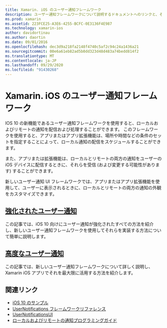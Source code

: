 ```yaml
---
title: Xamarin. iOS のユーザー通知フレームワーク
description: ユーザー通知フレームワークについて説明するドキュメントへのリンクと、それを使用して Xamarin. iOS アプリでローカルおよびリモートの通知を送受信する方法について説明します。
ms.prod: xamarin
ms.assetid: 223FCE25-A3E6-4255-BCFC-0E3136F4E987
ms.technology: xamarin-ios
author: davidortinau
ms.author: daortin
ms.date: 09/01/2016
ms.openlocfilehash: dec3d9a218fa2148f4740c5af2c94c24a1436a21
ms.sourcegitcommit: 00e6a61eb82ad5b0dd323d48d483a74bedd814f2
ms.translationtype: MT
ms.contentlocale: ja-JP
ms.lasthandoff: 09/29/2020
ms.locfileid: "91430268"
---
```

# <a name="user-notifications-framework-in-xamarinios"></a>Xamarin. iOS のユーザー通知フレームワーク

IOS 10 の新機能であるユーザー通知フレームワークを使用すると、ローカルおよびリモートの通知を配信および処理することができます。 このフレームワークを使用すると、アプリまたはアプリ拡張機能は、場所や時間などの条件のセットを指定することによって、ローカル通知の配信をスケジュールすることができます。

また、アプリまたは拡張機能は、ローカルとリモートの両方の通知をユーザーの iOS デバイスに配信するときに、それらを受信 (および変更する可能性があります) することができます。

新しいユーザー通知 UI フレームワークでは、アプリまたはアプリ拡張機能を使用して、ユーザーに表示されるときに、ローカルとリモートの両方の通知の外観をカスタマイズできます。

## <a name="enhanced-user-notifications"></a>[強化されたユーザー通知](~/ios/platform/user-notifications/enhanced-user-notifications.md)

この記事では、iOS 10 向けにユーザー通知が強化されたすべての方法を紹介し、新しいユーザー通知フレームワークを使用してそれらを実装する方法について簡単に説明します。

## <a name="advanced-user-notifications"></a>[高度なユーザー通知](~/ios/platform/user-notifications/advanced-user-notifications.md)

この記事では、新しいユーザー通知フレームワークについて詳しく説明し、Xamarin iOS アプリでそれを最大限に活用する方法を紹介します。

## <a name="related-links"></a>関連リンク

- [iOS 10 のサンプル](/samples/browse/?products=xamarin&term=Xamarin.iOS%2biOS10)
- [UserNotifications フレームワークリファレンス](https://developer.apple.com/reference/usernotifications)
- [UserNotificationsUI](https://developer.apple.com/reference/usernotificationsui)
- [ローカルおよびリモートの通知プログラミングガイド](https://developer.apple.com/documentation/usernotifications)